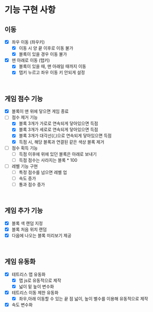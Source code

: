 # 기능 구현 사항

## 이동
- [x] 좌우 이동 (좌우키)
  - [x] 이동 시 양 끝 이후로 이동 불가
  - [x] 블록이 있을 경우 이동 불가
- [x] 맨 아래로 이동 (탭키)
  - [x] 블록이 있을 때, 맨 아래일 때까지 이동
  - [x] 탭키 누르고 좌우 이동 키 안되게 설정
<br>

## 게임 점수 기능
- [x] 블록이 맨 위에 닿으면 게임 종료
- [ ] 점수 제거 기능
    - [x] 블록 3개가 가로로 연속되게 닿아있으면 득점
    - [x] 블록 3개가 세로로 연속되게 닿아있으면 득점
    - [x] 블록 3개가 대각선(/,\)으로 연속되게 닿아있으면 득점
    - [x] 득점 시, 해당 블록과 연결된 같은 색상 블록 제거
- [ ] 점수 획득 기능
  - [ ] 득점 이후에 위에 있던 블록은 아래로 보내기
  - [ ] 득점 점수는 사라지는 블록 * 100
- [ ] 레벨 기능 구현
  - [ ] 특정 점수를 넘으면 레벨 업 
  - [ ] 속도 증가
  - [ ] 통과 점수 증가
<br>

## 게임 추가 기능
- [x] 블록 색 랜덤 지정
- [x] 블록 처음 위치 랜덤
- [x] 다음에 나오는 블록 미리보기 제공
<br>

## 게임 유동화
- [x] 테트리스 맵 유동화
    - [x] 맵 js로 유동적으로 제작
    - [x] 넓이 밑 높이 변수화
- [x] 테트리스 이동 제한 유동화
    - [x] 좌우,아래 이동할 수 있는 끝 점 넓이, 높이 별수를 이용해 유동적으로 제작
- [x] 속도 변수화